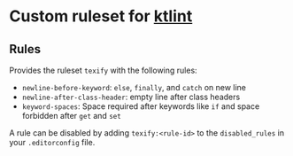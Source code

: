 # Custom ruleset for [ktlint](https://github.com/pinterest/ktlint)

## Rules
Provides the ruleset `texify` with the following rules:
- `newline-before-keyword`: `else`, `finally`, and `catch` on new line
- `newline-after-class-header`: empty line after class headers
- `keyword-spaces`: Space required after keywords like `if` and space forbidden after `get` and `set`

A rule can be disabled by adding `texify:<rule-id>` to the `disabled_rules` in your `.editorconfig` file.